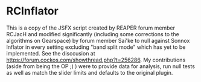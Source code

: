 # RCInflator

This is a copy of the JSFX script created by REAPER forum member RCJacH and modified significantly (including some corrections to the algorithms on Gearspace) by forum member Sai'ke to null against Sonnox Inflator in every setting excluding "band split mode" which has yet to be implemented. See the disccusion at https://forum.cockos.com/showthread.php?t=256286. My contributions (aside from being the OP ;) ) were to provide data for analysis, run null tests as well as match the slider limits and defaults to the original plugin.
